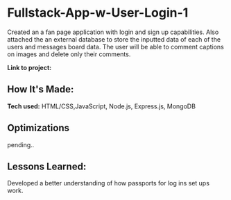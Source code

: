 # Fullstack-App-w-User-Login-1
Created an a fan page application with login and sign up capabilities. Also attached the an external database to store the inputted data of each of the users and messages board data. The user will be able to comment captions on images and delete only their comments.

**Link to project:**

<!-- ![GitHub Logo](/img/logotest.png) -->

## How It's Made:
**Tech used:** HTML/CSS,JavaScript, Node.js, Express.js, MongoDB


## Optimizations
pending..

## Lessons Learned:
Developed a better understanding of how passports for log ins set ups work.
